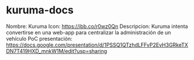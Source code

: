 # kuruma-docs

Nombre: Kuruma 
Icon: https://ibb.co/r0wz0Qn
Descripcion: Kuruma intenta convertirse en una web-app para centralizar la administración de un vehículo
PoC presentación: https://docs.google.com/presentation/d/1PSSQ1QTzhdLFFvP2EvH3GRkeTXDN7T419HXD_mnkW1M/edit?usp=sharing
